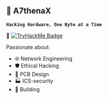 ## 💾 A7thenaX

**`Hacking Hardware, One Byte at a Time`**

🏅 [![TryHackMe Badge](https://tryhackme.com/api/v2/badges/public-profile?userPublicId=4124797)](https://tryhackme.com/p/4124797)

Passionate about:
- 🌐 Network Engineering
- 🛡️ Ethical Hacking  
- 🔬 PCB Design
- 🏭 ICS-security
- 🔧 Building